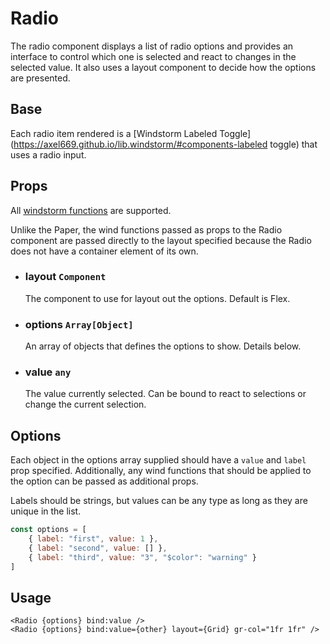 # Radio

The radio component displays a list of radio options and provides an
interface to control which one is selected and react to changes in the
selected value. It also uses a layout component to decide how the options
are presented.

## Base
Each radio item rendered is a
[Windstorm Labeled Toggle](https://axel669.github.io/lib.windstorm/#components-labeled toggle)
that uses a radio input.

## Props
All [windstorm functions](https://axel669.github.io/lib.windstorm/#css-shorthands)
are supported.

Unlike the Paper, the wind functions passed as props to the Radio component
are passed directly to the layout specified because the Radio does not have
a container element of its own.

- ### layout `Component`
    The component to use for layout out the options. Default is Flex.
- ### options `Array[Object]`
    An array of objects that defines the options to show. Details below.
- ### value `any`
    The value currently selected. Can be bound to react to selections or
    change the current selection.

## Options
Each object in the options array supplied should have a `value` and `label`
prop specified. Additionally, any wind functions that should be applied to
the option can be passed as additional props.

Labels should be strings, but values can be any type as long as they are
unique in the list.

```js
const options = [
    { label: "first", value: 1 },
    { label: "second", value: [] },
    { label: "third", value: "3", "$color": "warning" }
]
```

## Usage
```svelte
<Radio {options} bind:value />
<Radio {options} bind:value={other} layout={Grid} gr-col="1fr 1fr" />
```
